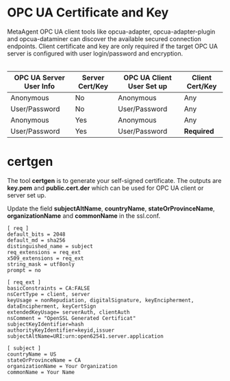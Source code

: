 <h1>OPC UA Certificate and Key</h1>
MetaAgent OPC UA client tools like opcua-adapter, opcua-adapter-plugin and opcua-dataminer can discover the available secured connection endpoints. Client certificate and key are only required if the target OPC UA server is configured with user login/password and encryption.
<br />
<br />

|OPC UA Server User Info | Server Cert/Key |	OPC UA Client User Set up |	Client Cert/Key |
| ----------| --------------- |------------ | ------------- |
|Anonymous	| No	| Anonymous	| Any |
|User/Password	| No	| User/Password	| Any |
|Anonymous | Yes	| Anonymous	| Any |
|User/Password |	Yes	| User/Password |	**Required** |

<h1>certgen</h1>


The tool **certgen** is to generate your self-signed certificate. The outputs are **key.pem** and **public.cert.der** which can be used for OPC UA client or server set up.

Update the field **subjectAltName**, **countryName**, **stateOrProvinceName**, **organizationName** and **commonName** in the ssl.conf.

```
[ req ]
default_bits = 2048
default_md = sha256
distinguished_name = subject
req_extensions = req_ext
x509_extensions = req_ext
string_mask = utf8only
prompt = no

[ req_ext ]
basicConstraints = CA:FALSE
nsCertType = client, server
keyUsage = nonRepudiation, digitalSignature, keyEncipherment, dataEncipherment, keyCertSign
extendedKeyUsage= serverAuth, clientAuth
nsComment = "OpenSSL Generated Certificat"
subjectKeyIdentifier=hash
authorityKeyIdentifier=keyid,issuer
subjectAltName=URI:urn:open62541.server.application

[ subject ]
countryName = US
stateOrProvinceName = CA
organizationName = Your Organization
commonName = Your Name
```
